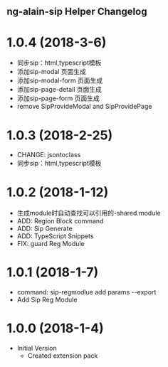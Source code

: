 ## ng-alain-sip Helper Changelog

# 1.0.4 (2018-3-6)

* 同步sip：html,typescript模板
* 添加sip-modal 页面生成
* 添加sip-modal-form 页面生成
* 添加sip-page-detail 页面生成
* 添加sip-page-form 页面生成
* remove SipProvideModal and SipProvidePage

# 1.0.3 (2018-2-25)

* CHANGE: jsontoclass
* 同步sip：html,typescript模板

# 1.0.2 (2018-1-12)

* 生成module时自动查找可以引用的-shared.module
* ADD: Region Block command
* ADD: Sip Generate
* ADD: TypeScript Snippets
* FIX: guard Reg Module

# 1.0.1 (2018-1-7)

* command: sip-regmodlue add params --export
* Add Sip Reg Module

# 1.0.0 (2018-1-4)

* Initial Version
  * Created extension pack
